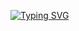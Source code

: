 [![Typing SVG](https://readme-typing-svg.herokuapp.com?center=true&vCenter=true&multiline=true&lines=Desarrollador+Web+Trainee;How+vexingly+quick+daft+zebras+jump)](https://git.io/typing-svg)
<!--
**brindogabriel/brindogabriel** is a ✨ _special_ ✨ repository because its `README.md` (this file) appears on your GitHub profile.

Here are some ideas to get you started:

- 🔭 I’m currently working on ...
- 🌱 I’m currently learning ...
- 👯 I’m looking to collaborate on ...
- 🤔 I’m looking for help with ...
- 💬 Ask me about ...
- 📫 How to reach me: ...
- 😄 Pronouns: ...
- ⚡ Fun fact: ...
-->

